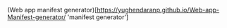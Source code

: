 (Web app manifest generator)[https://yughendaranp.github.io/Web-app-Manifest-generator/ 'manifest generator']

